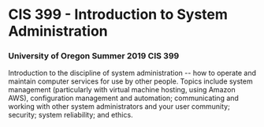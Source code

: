 # CIS 399 - Introduction to System Administration

### University of Oregon Summer 2019 CIS 399

Introduction to the discipline of system administration -- how to operate and maintain
computer services for use by other people. Topics include system management (particularly
with virtual machine hosting, using Amazon AWS), configuration management and automation;
communicating and working with other system administrators and your user community; security;
system reliability; and ethics.
